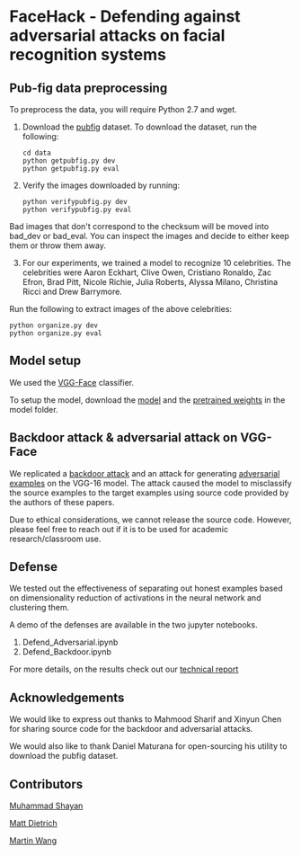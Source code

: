 # FaceHack - Defending against adversarial attacks on facial recognition systems

## Pub-fig data preprocessing

To preprocess the data, you will require Python 2.7 and wget.

1. Download the [pubfig](http://www.cs.columbia.edu/CAVE/databases/pubfig/) dataset. To download the dataset, run the following:
	
	``` 
	cd data 
	python getpubfig.py dev
	python getpubfig.py eval
	```
	
2. Verify the images downloaded by running:
	
	``` 
	python verifypubfig.py dev
	python verifypubfig.py eval
	```

Bad images that don't correspond to the checksum will be moved into bad_dev or bad_eval. You can inspect the images and decide to either keep them or throw them away. 

3. For our experiments, we trained a model to recognize 10 celebrities. The celebrities were Aaron Eckhart, Clive Owen, Cristiano Ronaldo, Zac Efron, Brad Pitt, Nicole Richie, Julia Roberts, Alyssa Milano, Christina Ricci and Drew Barrymore.

Run the following to extract images of the above celebrities:	
	
 	python organize.py dev
 	python organize.py eval
	

## Model setup

We used the [VGG-Face](http://www.robots.ox.ac.uk/~albanie/models/pytorch-mcn/vgg_face_dag.py) classifier.

To setup the model, download the [model](http://www.robots.ox.ac.uk/~albanie/models/pytorch-mcn/vgg_face_dag.py) and the [pretrained weights](http://www.robots.ox.ac.uk/~albanie/models/pytorch-mcn/vgg_face_dag.pth) in the model folder.

## Backdoor attack & adversarial attack on VGG-Face

We replicated a [backdoor attack](https://arxiv.org/abs/1712.05526) and an attack for generating [adversarial examples](https://www.cs.cmu.edu/~sbhagava/papers/face-rec-ccs16.pdf) on the VGG-16 model. The attack caused the model to misclassify the source examples to the target examples using source code provided by the authors of these papers.

Due to ethical considerations, we cannot release the source code. However, please feel free to reach out if it is to be used for academic research/classroom use.  

## Defense

We tested out the effectiveness of separating out honest examples based on dimensionality reduction of activations in the neural network and clustering them. 

A demo of the defenses are available in the two jupyter notebooks.
1. Defend_Adversarial.ipynb
2. Defend_Backdoor.ipynb

For more details, on the results check out our [technical report](https://drive.google.com/file/d/1DPl3hQzxhrw_M8zW2vSGCV-DJnUnk7Xr/view?usp=sharing)

## Acknowledgements

We would like to express out thanks to Mahmood Sharif and Xinyun Chen for sharing source code for the backdoor and adversarial attacks.

We would also like to thank Daniel Maturana for open-sourcing his utility to download the pubfig dataset.

## Contributors

[Muhammad Shayan](m-shayanshafi.github.io)

[Matt Dietrich](https://www.linkedin.com/in/mattdietrich)

[Martin Wang](https://www.linkedin.com/in/martin-wang-312393105/)

